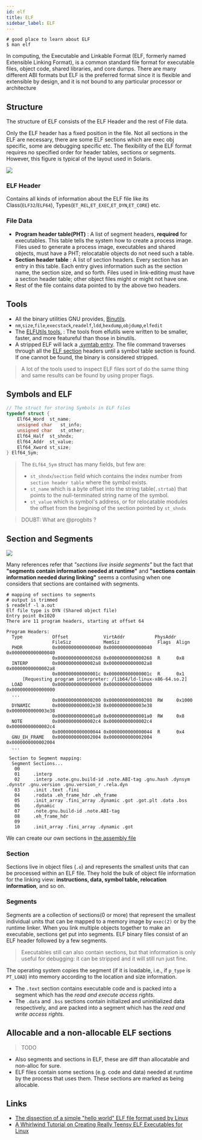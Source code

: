```yaml
---
id: elf
title: ELF
sidebar_label: ELF
---
```


```shell
# good place to learn about ELF
$ man elf
```

In computing, the Executable and Linkable Format (ELF, formerly named Extensible Linking Format), is a common standard file format for executable files, object code, shared libraries, and core dumps. There are many different ABI formats but ELF is the preferred format since it is flexible and extensible by design, and it is not bound to any particular processor or architecture

## Structure

The structure of ELF consists of the ELF Header and the rest of File data.

Only the ELF header has a fixed position in the file. Not all sections in the ELF are necessary, there are some ELF sections which are exec obj specific, some are debugging specific etc. The flexibility of the ELF format requires no specified order for header tables, sections or segments. However, this figure is typical of the layout used in Solaris.

![](/img/elf_vm.png)

### ELF Header

Contains all kinds of information about the ELF file like its Class(`ELF32`/`ELF64`), Types(`ET_REL`,`ET_EXEC`,`ET_DYN`,`ET_CORE`) etc.

### File Data

- **Program header table(PHT)** : A list of segment headers, **required** for executables. This table tells the system how to create a process image. Files used to generate a process image, executables and shared objects, must have a PHT; relocatable objects do not need such a table.
- **Section header table** : A list of section headers. Every section has an entry in this table. Each entry gives information such as the section name, the section size, and so forth. Files used in link-editing must have a section header table; other object files might or might not have one.
- Rest of the file contains data pointed to by the above two headers.

## Tools

- All the binary utilities GNU provides, [Binutils](https://www.gnu.org/software/binutils/).
- `nm`,`size`,`file`,`execstack`,`readelf`,`ldd`,`hexdump`,`objdump`,`elfedit`
- The [ELFUtils tools.](https://sourceware.org/elfutils/) : The tools from elfutils were written to be smaller, faster, and more featureful than those in binutils.
- A stripped ELF will lack a [.symtab entry](https://docs.oracle.com/cd/E19120-01/open.solaris/819-0690/chapter6-79797/index.html). The file command traverses through all the [ELF section](https://www.intezer.com/blog/research/executable-linkable-format-101-part1-sections-segments/) headers until a symbol table section is found. If one cannot be found, the binary is considered stripped.

> A lot of the tools used to inspect ELF files sort of do the same thing and same results can be found by using proper flags.

## Symbols and ELF

```c
// The struct for storing Symbols in ELF files
typedef struct {
	Elf64_Word	st_name;
	unsigned char	st_info;
	unsigned char	st_other;
	Elf64_Half	st_shndx;
	Elf64_Addr	st_value;
	Elf64_Xword	st_size;
} Elf64_Sym;
```

> The `ELf64_Sym` struct has many fields, but few are:
>
> - `st_shndx`/`section` field which contains the index number from `section header table` where the symbol exists.
> - `st_name` which is a byte offset into the string table(`.strtab`) that points to the null-terminated string name of the symbol.
> - `st_value` which is symbol's address, or for relocatable modules the offset from the begining of the section pointed by `st_shndx`

> DOUBT: What are @progbits ?

## Section and Segments

![](/img/elf_link_vs_exec_view.jpg)

Many references refer that _"sections live inside segments"_ but the fact that **"segments contain information needed at runtime"** and **"sections contain information needed during linking"** seems a confusing when one considers that sections are contained with segments.

```shell
# mapping of sections to segments
# output is trimmed
$ readelf -l a.out
Elf file type is DYN (Shared object file)
Entry point 0x1020
There are 11 program headers, starting at offset 64

Program Headers:
  Type           Offset             VirtAddr           PhysAddr
                 FileSiz            MemSiz              Flags  Align
  PHDR           0x0000000000000040 0x0000000000000040 0x0000000000000040
                 0x0000000000000268 0x0000000000000268  R      0x8
  INTERP         0x00000000000002a8 0x00000000000002a8 0x00000000000002a8
                 0x000000000000001c 0x000000000000001c  R      0x1
      [Requesting program interpreter: /lib64/ld-linux-x86-64.so.2]
  LOAD           0x0000000000000000 0x0000000000000000 0x0000000000000000
  ...
                 0x0000000000000200 0x0000000000000208  RW     0x1000
  DYNAMIC        0x0000000000002e38 0x0000000000003e38 0x0000000000003e38
                 0x00000000000001a0 0x00000000000001a0  RW     0x8
  NOTE           0x00000000000002c4 0x00000000000002c4 0x00000000000002c4
                 0x0000000000000044 0x0000000000000044  R      0x4
  GNU_EH_FRAME   0x0000000000002004 0x0000000000002004 0x0000000000002004
  ...

 Section to Segment mapping:
  Segment Sections...
   00
   01     .interp
   02     .interp .note.gnu.build-id .note.ABI-tag .gnu.hash .dynsym .dynstr .gnu.version .gnu.version_r .rela.dyn
   03     .init .text .fini
   04     .rodata .eh_frame_hdr .eh_frame
   05     .init_array .fini_array .dynamic .got .got.plt .data .bss
   06     .dynamic
   07     .note.gnu.build-id .note.ABI-tag
   08     .eh_frame_hdr
   09
   10     .init_array .fini_array .dynamic .got
```

We can create our own sections in [the assembly file](https://gist.github.com/geekodour/8b5eea3aa26c3ce6c9ef293a8a8ffe28)

### Section

Sections live in object files (`.o`) and represents the smallest units that can be processed within an ELF file. They hold the bulk of object file information for the linking view: **instructions, data, symbol table, relocation information**, and so on.

### Segments

Segments are a collection of sections(0 or more) that represent the smallest individual units that can be mapped to a memory image by `exec(2)` or by the runtime linker. When you link multiple objects together to make an executable, sections get put into segments.
ELF binary files consist of an ELF header followed by a few segments.

> Executables still can also contain sections, but that information is only useful for debugging: it can be stripped and it will still run just fine.

The operating system copies the segment (if it is loadable, i.e., if `p_type` is `PT_LOAD`) into memory according to the location and size information.

- The `.text` section contains executable code and is packed into a segment which has the _read and execute access rights_.
- The `.data` and `.bss` sections contain initialized and uninitialized data respectively, and are packed into a segment which has the _read and write access rights._

## Allocable and a non-allocable ELF sections

> TODO

- Also segments and sections in ELF, these are diff than allocatable and non-alloc for sure.
- ELF files contain some sections (e.g. code and data) needed at runtime by the process that uses them. These sections are marked as being allocable.

## Links

- [The dissection of a simple "hello world" ELF file format used by Linux](https://www.reddit.com/r/linux/comments/3ulwok/the_dissection_of_a_simple_hello_world_elf_file/)
- [A Whirlwind Tutorial on Creating Really Teensy ELF Executables for Linux](http://www.muppetlabs.com/~breadbox/software/tiny/teensy.html)
